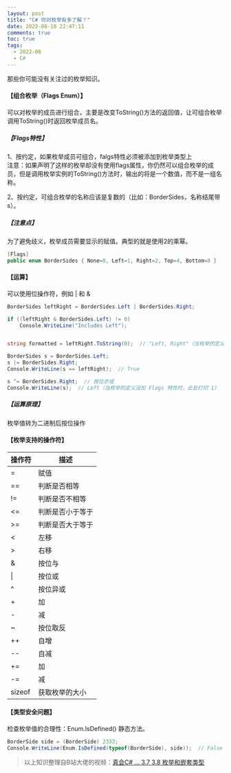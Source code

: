 ```yaml
---
layout: post
title: "C# 你对枚举有多了解？"
date: 2022-08-10 22:47:11
comments: true
toc: true
tags:
  - 2022-08
  - C#
---
```


那些你可能没有关注过的枚举知识。

<!--more-->

#### 【组合枚举（Flags Enum）】
可以对枚举的成员进行组合，主要是改变ToString()方法的返回值，让可组合枚举调用ToString()时返回枚举成员名。

##### 【Flags特性】

1、按约定，如果枚举成员可组合，falgs特性必须被添加到枚举类型上  
注意：如果声明了这样的枚举却没有使用flags属性，你仍然可以组合枚举的成员，但是调用枚举实例的ToString()方法时，输出的将是一个数值，而不是一组名称。

2、按约定，可组合枚举的名称应该是复数的（比如：BorderSides，名称结尾带 s）。

##### 【注意点】

为了避免歧义，枚举成员需要显示的赋值。典型的就是使用2的乘幂。

``` csharp
[Flags]
public enum BorderSides { None=0, Left=1, Right=2, Top=4, Bottom=8 }
```

#### 【运算】
可以使用位操作符，例如 | 和 &

``` csharp
BorderSides leftRight = BorderSides.Left | BorderSides.Right;

if ((leftRight & BorderSides.Left) != 0)
    Console.WriteLine("Includes Left");


string formatted = leftRight.ToString(0);  // "Left, Right"（当枚举的定义没加 Flags 特性时，此处打印 3）

BorderSides s = BorderSides.Left;
s |= BorderSides.Right;
Console.WriteLine(s == leftRight);  // True

s ^= BorderSides.Right;  // 按位亦或
Console.WriteLine(s);  // Left（当枚举的定义没加 Flags 特性时，此处打印 1）
```

##### 【运算原理】
枚举值转为二进制后按位操作

#### 【枚举支持的操作符】

| 操作符 | 描述 |
| ------ | ------ |
| = | 赋值 |
| == | 判断是否相等 |
| != | 判断是否不相等 |
| <= | 判断是否小于等于 |
| >= | 判断是否大于等于 |
| < | 左移 |
| > | 右移 |
| & | 按位与 |
| \| | 按位或 |
| ^ | 按位异或 |
| + | 加 |
| - | 减 |
| ~ | 按位取反 |
| ++ | 自增 |
| -- | 自减 |
| += | 加 |
| -= | 减 |
| sizeof | 获取枚举的大小 |

#### 【类型安全问题】

检查枚举值的合理性：Enum.IsDefined() 静态方法。  

``` csharp
BorderSide side = (BorderSide) 2333;
Console.WriteLine(Enum.IsDefined(typeof(BorderSide), side));  // False
```

> 以上知识整理自B站大佬的视频：[真会C# ... 3.7 3.8 枚举和嵌套类型](https://www.bilibili.com/video/BV1k4411H7aM)